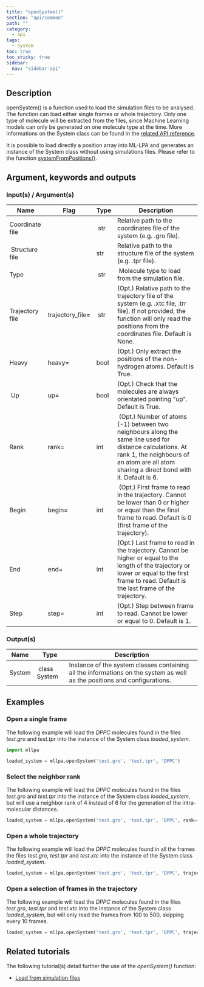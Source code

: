 ```yaml
---
title: "openSystem()"
section: "api/common"
path: ""
category:
  - api
tags:
  - system
toc: true
toc_sticky: true
sidebar:
  nav: "sidebar-api"
---
```


## Description

openSystem() is a function used to load the simulation files to be analysed.  The function can load either single frames or whole trajectory. Only one type of molecule will be extracted from the files, since Machine Learning models can only be generated on one molecule type at the time. More informations on the System class can be found in the [related API reference]().

It is possible to load directly a position array into ML-LPA and generates an instance of the System class without using simulations files. Please refer to the function [systemFromPositions()]().

## Argument, keywords and outputs

### Input(s) / Argument(s)

| Name | Flag | Type | Description|
|---|---|---|---|
| Coordinate file | | str | Relative path to the coordinates file of the system (e.g. .gro file). |
| Structure file | | str | Relative path to the structure file of the system (e.g. .tpr file). |
| Type | | str | Molecule type to load from the simulation file. |
| Trajectory file | trajectory_file= | str | (Opt.) Relative path to the trajectory file of the system (e.g. .xtc file, .trr file). If not provided, the function will only read the positions from the coordinates file. Default is None. |
| Heavy | heavy= | bool | (Opt.) Only extract the positions of the non-hydrogen atoms. Default is True. |
| Up | up= | bool | (Opt.) Check that the molecules are always orientated pointing "up". Default is True. |
| Rank | rank= | int | (Opt.) Number of atoms (-1) between two neighbours along the same line used for distance calculations. At rank 1, the neighbours of an atom are all atom sharing a direct bond with it. Default is 6. |
| Begin | begin= | int | (Opt.) First frame to read in the trajectory. Cannot be lower than 0 or higher or equal than the final frame to read. Default is 0 (first frame of the trajectory). |
| End | end= | int | (Opt.) Last frame to read in the trajectory. Cannot be higher or equal to the length of the trajectory or lower or equal to the first frame to read. Default is the last frame of the trajectory. |
| Step | step= | int | (Opt.) Step between frame to read. Cannot be lower or equal to 0. Default is 1. |

### Output(s)

| Name | Type | Description|
|---|---|---|
| System | class System | Instance of the system classes containing all the informations on the system as well as the positions and configurations. |

## Examples

### Open a single frame

The following example will load the *DPPC* molecules found in the files *test.gro* and *test.tpr* into the
instance of the System class *loaded_system*.

```python
import mllpa

loaded_system = mllpa.openSystem('test.gro', 'test.tpr', 'DPPC')
```

### Select the neighbor rank

The following example will load the *DPPC* molecules found in the files *test.gro* and *test.tpr* into the
instance of the System class *loaded_system*, but will use a neighbor rank of 4 instead of 6
for the generation of the intra-molecular distances.

```python
loaded_system = mllpa.openSystem('test.gro', 'test.tpr', 'DPPC', rank=4)
```

### Open a whole trajectory

The following example will load the *DPPC* molecules found in all the frames the files *test.gro*, *test.tpr* and *test.xtc* into the
instance of the System class *loaded_system*.

```python
loaded_system = mllpa.openSystem('test.gro', 'test.tpr', 'DPPC', trajectory_file='test.xtc')
```

### Open a selection of frames in the trajectory

The following example will load the *DPPC* molecules found in the files *test.gro*, *test.tpr* and *test.xtc* into the
instance of the System class *loaded_system*, but will only read the frames from 100 to 500, skipping every 10 frames.

```python
loaded_system = mllpa.openSystem('test.gro', 'test.tpr', 'DPPC', trajectory_file='test.xtc', begin = 100, end = 500, step=10)
```

## Related tutorials

The following tutorial(s) detail further the use of the *openSystem()* function:

* [Load from simulation files](/mllpa/documentation/tutorials/loading-files/1-simulation-files/)
